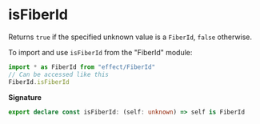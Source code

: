 # isFiberId

Returns `true` if the specified unknown value is a `FiberId`, `false`
otherwise.

To import and use `isFiberId` from the "FiberId" module:

```ts
import * as FiberId from "effect/FiberId"
// Can be accessed like this
FiberId.isFiberId
```

**Signature**

```ts
export declare const isFiberId: (self: unknown) => self is FiberId
```
